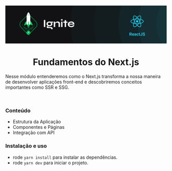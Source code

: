 <h1 align="center">
  <br>
  <img src="../.github/ignite.png" alt="Ignite" >
  <br><br>
Fundamentos do Next.js
</h1>

Nesse módulo entenderemos como o Next.js transforma a nossa maneira de desenvolver aplicações front-end e descobriremos conceitos importantes como SSR e SSG.

<br>

### Conteúdo

- Estrutura da Aplicação
- Componentes e Páginas
- Integração com API

### Instalação e uso

- rode `yarn install` para instalar as dependências.
- rode `yarn dev` para iniciar o projeto.